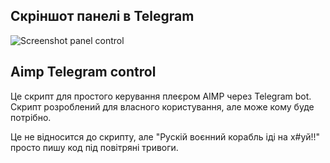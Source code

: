 ## Скріншот панелі в Telegram
![Screenshot panel control](https://github.com/[username]/[reponame]/blob/[branch]/aimp_tg_bot_screenshot.png?raw=true)

## Aimp Telegram control
Це скрипт для простого керування плеєром AIMP через Telegram bot. Скрипт розроблений для власного користування, але може кому буде потрібно.

Це не відносится до скрипту, але "Рускій воєнний корабль іді на х#уй!!" просто пишу код під повітряні тривоги.